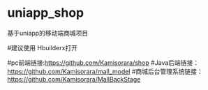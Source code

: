 # uniapp_shop
基于uniapp的移动端商城项目

#建议使用 Hbuilderx打开

#pc前端链接:https://github.com/Kamisorara/shop
#Java后端链接：https://github.com/Kamisorara/mall_model
#商城后台管理系统链接：https://github.com/Kamisorara/MallBackStage
